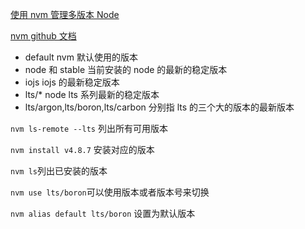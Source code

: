 [使用 nvm 管理多版本 Node](https://www.jianshu.com/p/ac6e4397c9f0)

[nvm github 文档](https://github.com/nvm-sh/nvm/blob/master/README.md)

- default nvm 默认使用的版本
- node 和 stable 当前安装的 node 的最新的稳定版本
- iojs iojs 的最新稳定版本
- lts/\* node lts 系列最新的稳定版本
- lts/argon,lts/boron,lts/carbon 分别指 lts 的三个大的版本的最新版本

`nvm ls-remote --lts` 列出所有可用版本

`nvm install v4.8.7` 安装对应的版本

`nvm ls`列出已安装的版本

`nvm use lts/boron`可以使用版本或者版本号来切换

`nvm alias default lts/boron` 设置为默认版本
